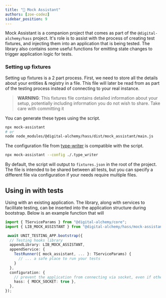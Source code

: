 ```yaml
---
title: "🤡 Mock Assistant"
authors: [zoe-codez]
sidebar_position: 9
---
```


Mock Assistant is a companion project that comes as part of the `@digital-alchemy/hass` project.
It's role is to assist with the process of creating test fixtures, and injecting them into an application that is being tested.
The library also contains some useful functions for emitting state changes to trigger application logic for tests.

### Setting up fixtures

Setting up fixtures is a 2 part process. First, we need to store all the details about your entities & registry in a file. This file will later be read from as part of the testing process instead of connecting to your real instance.

> **WARNING**: This fixtures file contains detailed information about your setup, potentially including information you do not wish to share. Take care with committing it

You can generate these types using the script.

```bash
npx mock-assistant
# or
node node_modules/@digital-alchemy/hass/dist/mock_assistant/main.js
```

The configuration file from [type-writer](/docs/home-automation/type-writer) is compatible with the script.

```bash
npx mock-assistant --config ./.type_writer
```

By default, the script will output to `fixtures.json` in the root of the project.
The file is intended to be shared between all tests, but you can specify a different file via configuration if your needs require multiple files.

## Using in with tests

Using with an existing application. The library, along with services to facilitate testing, can be inserted into the application structure during bootstrap.
Below is an example function that will

```typescript
import { TServiceParams } from "@digital-alchemy/core";
import { LIB_MOCK_ASSISTANT } from "@digital-alchemy/hass/mock-assistant";

 await UNIT_TESTING_APP.bootstrap({
  // Testing hooks library
  appendLibrary: LIB_MOCK_ASSISTANT,
  appendService: {
    TestRunner({ mock_assistant, ... }: TServiceParams) {
      // ... a safe place to run your tests
    }
  },
  configuration: {
    // prevent the application from connecting via socket, even if otherwise properly configured
    hass: { MOCK_SOCKET: true },
  },
});
```
